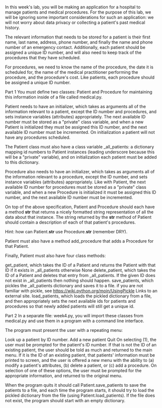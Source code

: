 In this week's lab, you will be making an application for a hospital to manage patients and medical procedures.  For the purpose of this lab, we will be ignoring some important considerations for such an application: we will not worry about data privacy or collecting a patient's past medical history.

The relevant information that needs to be stored for a patient is their first name, last name, address,  phone number, and finally the name and phone number of an emergency contact.  Additionally, each patient should be assigned a unique ID number, and will also need to keep track of the procedures that they have scheduled.

For procedures, we need to know the name of the procedure, the date it is scheduled for, the name of the medical practitioner performing the procedure, and the procedure's cost.  Like patients, each procedure should be assigned a unique ID number.

 
Part 1
You must define two classes: Patient and Procedure for maintaining this information inside of a file called medical.py. 

Patient needs to have an initializer, which takes as arguments all of the information relevant to a patient, except the ID number and procedures, and sets instance variables (attributes) appropriately.  The next available ID number must be stored as a "private" class variable, and when a new Patient is initialized they must be assigned this ID number, and the next available ID number must be incremented.  On initialization a patient will not have any procedures scheduled.

The Patient class must also have a class variable _all_patients: a dictionary mapping id numbers to Patient instances (leading underscore because this will be a "private" variable), and on initialization each patient must be added to this dictionary.

Procedure also needs to have an initializer, which takes as arguments all of the information relevant to a procedure, except the ID number, and sets instance variables (attributes) appropriately.  Like with Patient, the next available ID number for procedures must be stored as a "private" class variable, and when a new Procedure is initialized it must be assigned this ID number, and the next available ID number must be incremented.

On top of the above specification, Patient and Procedure should each have a method __str__ that returns a nicely formatted string representation of all the data about that instance.  The string returned by the __str__ method of Patient should contain a description of each of that patient's procedures.

Hint: how can Patient.__str__ use Procedure.__str__ (remember DRY).

Patient must also have a method add_procedure that adds a Procedure for that Patient.

Finally, Patient must also have four class methods:

get_patient, which takes the ID of a Patient and returns the Patient with that ID if it exists in _all_patients otherwise None
delete_patient, which takes the ID of a Patient and deletes that entry from _all_patients.  If the given ID does not exist in _all_patients then nothing should happen.
save_patients, which pickles the _all_patients dictionary and saves it to a file.
     if you are not familiar with pickle, see
     https://wiki.python.org/moin/UsingPickle Links to an external site. 
load_patients, which loads the pickled dictionary from a file, and then appropriately sets the next available ids for patients and procedures so that newly added patients will still get a unique id.
 
Part 2
In a separate file: week4.py, you will import these classes from medical.py and use them in a program with a command line interface.

The program must present the user with a repeating menu:

Look up a patient by ID number.
Add a new patient
Quit
On selecting (1), the user must be prompted for the patient's ID number.  If that is not the ID of an existing patient, the user should be told as much and returned to the main menu.  If it is the ID of an existing patient, that patients' information must be printed to screen, and the user is offered a new menu with the ability to (a) modify a patient's attributes, (b) delete a patient, or (c) add a procedure.  On selection of one of these options, the user must be prompted for the appropriate information, and returned to the original menu.


When the program quits it should call Patient.save_patients to save the patients to a file, and each time the program starts, it should try to load the pickled dictionary from the file (using Patient.load_patients). If the file does not exist, the program should start with an empty dictionary.

 